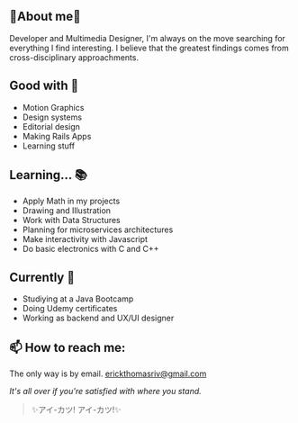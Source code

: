 ## 🌸About me🌸

Developer and Multimedia Designer, I'm always on the move searching for everything I find interesting. I believe that the greatest findings comes from cross-disciplinary approachments.

## Good with 🎀
- Motion Graphics
- Design systems
- Editorial design
- Making Rails Apps
- Learning stuff

## Learning... 📚

- Apply Math in my projects
- Drawing and Illustration
- Work with Data Structures
- Planning for microservices architectures
- Make interactivity with Javascript
- Do basic electronics with C and C++

## Currently 🌟

- Studiying at a Java Bootcamp
- Doing Udemy certificates
- Working as backend and UX/UI designer

## 📫 How to reach me:
The only way is by email.
erickthomasriv@gmail.com
  
*It's all over if you're satisfied with where you stand.*
> ✨アイ-カツ! アイ-カツ!✨

